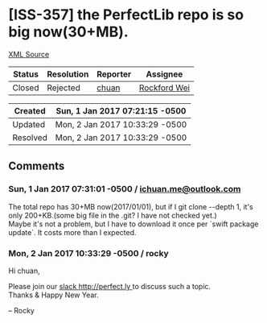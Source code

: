# [ISS-357] the PerfectLib repo is so big now(30+MB).

[XML Source](../xml/ISS-357.xml)
<p></p>





Status|Resolution|Reporter|Assignee
------|----------|--------|--------
Closed|Rejected|[chuan](ichuan.me@outlook.com)|[Rockford Wei]($rocky)





Created|Sun, 1 Jan 2017 07:21:15 -0500
-------|--------------
Updated|Mon, 2 Jan 2017 10:33:29 -0500
Resolved|Mon, 2 Jan 2017 10:33:29 -0500


## Comments




### Sun, 1 Jan 2017 07:31:01 -0500 / ichuan.me@outlook.com 

<p><p>The total repo has 30+MB now(2017/01/01), but if I git clone --depth 1, it's only 200+KB.(some big file in the .git? I have not checked yet.)<br/>
Maybe it's not a problem, but I have to download it once per `swift package update`. It costs more than I expected.</p></p>


### Mon, 2 Jan 2017 10:33:29 -0500 / rocky 

<p><p>Hi chuan,</p>

<p>Please join our <a href="http://perfect.ly" class="external-link" rel="nofollow">slack http://perfect.ly </a> to discuss such a topic. <br/>
Thanks &amp; Happy New Year.</p>

<p>– Rocky</p></p>


